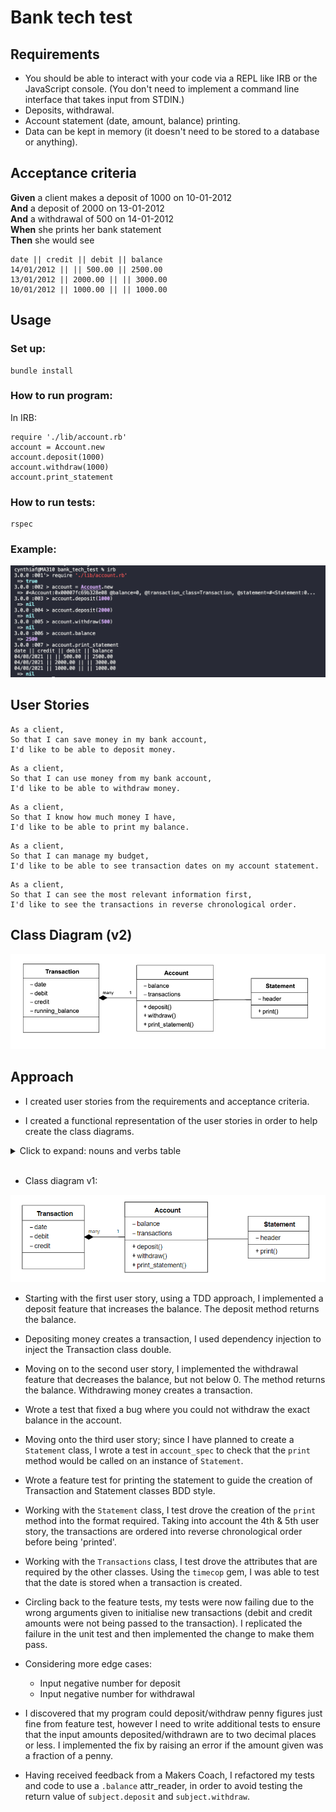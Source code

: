 # Bank tech test

## Requirements

* You should be able to interact with your code via a REPL like IRB or the JavaScript console.  (You don't need to implement a command line interface that takes input from STDIN.)
* Deposits, withdrawal.
* Account statement (date, amount, balance) printing.
* Data can be kept in memory (it doesn't need to be stored to a database or anything).

## Acceptance criteria

**Given** a client makes a deposit of 1000 on 10-01-2012  
**And** a deposit of 2000 on 13-01-2012  
**And** a withdrawal of 500 on 14-01-2012  
**When** she prints her bank statement  
**Then** she would see

```
date || credit || debit || balance
14/01/2012 || || 500.00 || 2500.00
13/01/2012 || 2000.00 || || 3000.00
10/01/2012 || 1000.00 || || 1000.00
```

## Usage

### Set up:

```
bundle install
```

### How to run program:

In IRB:
```irb
require './lib/account.rb'
account = Account.new
account.deposit(1000)
account.withdraw(1000)
account.print_statement
```

### How to run tests:

```
rspec
```

### Example:

<img src="images/example.png" alt="example usage" width="600"/>

## User Stories

```
As a client,
So that I can save money in my bank account, 
I'd like to be able to deposit money.
```

```
As a client,
So that I can use money from my bank account, 
I'd like to be able to withdraw money.
```

```
As a client,
So that I know how much money I have, 
I'd like to be able to print my balance.
```

```
As a client,
So that I can manage my budget,
I'd like to be able to see transaction dates on my account statement. 
```

```
As a client,
So that I can see the most relevant information first,
I'd like to see the transactions in reverse chronological order.
```

## Class Diagram (v2)
<img src="images/classdiagram2.png" alt="class diagram version 2" width="600"/>


## Approach

* I created user stories from the requirements and acceptance criteria.

* I created a functional representation of the user stories in order to help create the class diagrams.<br>
<details>
    <summary>Click to expand: nouns and verbs table</summary>

**Nouns**
| Nouns | Owner/Property owned? |
|---|---|
| Account | Owner |
| balance (money) | Property owned by Account |
| date | Property owned by Transaction |
| Transaction | Owner |
| transactions | property owned by Account |
| Statement | Owner |
| debit/credit (amount) | Property owned by Transaction |


**Verbs**
| Actions | Owned by? | Property it reads/changes? | Property owned by? |
|---|---|---|---|
| deposit | Account | balance | Account |
| withdraw | Account | balance | Account |
| print_statement | Account | print | Statement |

</details><br>

* Class diagram v1:

<img src="images/classdiagram.png" alt="class diagram version 1"/>

* Starting with the first user story, using a TDD approach, I implemented a deposit feature that increases the balance. The deposit method returns the balance. 

* Depositing money creates a transaction, I used dependency injection to inject the Transaction class double.

* Moving on to the second user story, I implemented the withdrawal feature that decreases the balance, but not below 0. The method returns the balance. Withdrawing money creates a transaction. 

* Wrote a test that fixed a bug where you could not withdraw the exact balance in the account. 

* Moving onto the third user story; since I have planned to create a `Statement` class, I wrote a test in `account_spec` to check that the `print` method would be called on an instance of `Statement`. 

* Wrote a feature test for printing the statement to guide the creation of Transaction and Statement classes BDD style.

* Working with the `Statement` class, I test drove the creation of the `print` method into the format required. Taking into account the 4th & 5th user story, the transactions are ordered into reverse chronological order before being 'printed'.

* Working with the `Transactions` class, I test drove the attributes that are required by the other classes. Using the `timecop` gem, I was able to test that the date is stored when a transaction is created. 

* Circling back to the feature tests, my tests were now failing due to the wrong arguments given to initialise new transactions (debit and credit amounts were not being passed to the transaction). I replicated the failure in the unit test and then implemented the change to make them pass.

* Considering more edge cases:
  * Input negative number for deposit
  * Input negative number for withdrawal
  
* I discovered that my program could deposit/withdraw penny figures just fine from feature test, however I need to write additional tests to ensure that the input amounts deposited/withdrawn are to two decimal places or less. I implemented the fix by raising an error if the amount given was a fraction of a penny.

* Having received feedback from a Makers Coach, I refactored my tests and code to use a `.balance` attr_reader, in order to avoid testing the return value of `subject.deposit` and `subject.withdraw`.